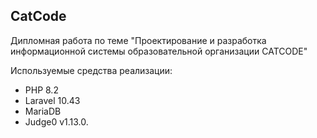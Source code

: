 ## CatCode

Дипломная работа по теме "Проектирование и разработка информационной системы образовательной организации CATCODE"

Используемые средства реализации:
- PHP 8.2
- Laravel 10.43
- MariaDB
- Judge0 v1.13.0.
